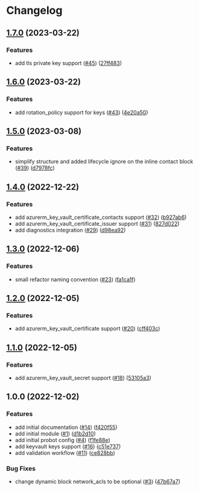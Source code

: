 # Changelog

## [1.7.0](https://github.com/aztfmods/module-azurerm-kv/compare/v1.6.0...v1.7.0) (2023-03-22)


### Features

* add tls private key support ([#45](https://github.com/aztfmods/module-azurerm-kv/issues/45)) ([27ff483](https://github.com/aztfmods/module-azurerm-kv/commit/27ff483528fa78f289a5f69487e18f57f1fa98f5))

## [1.6.0](https://github.com/aztfmods/module-azurerm-kv/compare/v1.5.0...v1.6.0) (2023-03-22)


### Features

* add rotation_policy support for keys ([#43](https://github.com/aztfmods/module-azurerm-kv/issues/43)) ([4e20a50](https://github.com/aztfmods/module-azurerm-kv/commit/4e20a50da3a3ed512b50bb9973e3f9e4a8a56784))

## [1.5.0](https://github.com/aztfmods/module-azurerm-kv/compare/v1.4.0...v1.5.0) (2023-03-08)


### Features

* simplify structure and added lifecycle ignore on the inline contact block ([#39](https://github.com/aztfmods/module-azurerm-kv/issues/39)) ([d7978fc](https://github.com/aztfmods/module-azurerm-kv/commit/d7978fcc0b4a8c8780690f5e50d0d90cbf2f24df))

## [1.4.0](https://github.com/aztfmods/module-azurerm-kv/compare/v1.3.0...v1.4.0) (2022-12-22)


### Features

* add azurerm_key_vault_certificate_contacts support ([#32](https://github.com/aztfmods/module-azurerm-kv/issues/32)) ([b927ab6](https://github.com/aztfmods/module-azurerm-kv/commit/b927ab6be15fcab279540d8fa9cb391ef62d8432))
* add azurerm_key_vault_certificate_issuer support ([#31](https://github.com/aztfmods/module-azurerm-kv/issues/31)) ([827d022](https://github.com/aztfmods/module-azurerm-kv/commit/827d022b23712a91074c5320459f5aaed9e60205))
* add diagnostics integration ([#29](https://github.com/aztfmods/module-azurerm-kv/issues/29)) ([d98ea92](https://github.com/aztfmods/module-azurerm-kv/commit/d98ea926f86ab27cbe3fdc1ff5a40afbff951a94))

## [1.3.0](https://github.com/aztfmods/module-azurerm-kv/compare/v1.2.0...v1.3.0) (2022-12-06)


### Features

* small refactor naming convention ([#23](https://github.com/aztfmods/module-azurerm-kv/issues/23)) ([fa1ca1f](https://github.com/aztfmods/module-azurerm-kv/commit/fa1ca1fbb2f493a1c9efd030ec8f4d0b443d9287))

## [1.2.0](https://github.com/aztfmods/module-azurerm-kv/compare/v1.1.0...v1.2.0) (2022-12-05)


### Features

* add azurerm_key_vault_certificate support ([#20](https://github.com/aztfmods/module-azurerm-kv/issues/20)) ([cff403c](https://github.com/aztfmods/module-azurerm-kv/commit/cff403c56bac416bf44808cf176df76f34885f1d))

## [1.1.0](https://github.com/aztfmods/module-azurerm-kv/compare/v1.0.0...v1.1.0) (2022-12-05)


### Features

* add azurerm_key_vault_secret support ([#18](https://github.com/aztfmods/module-azurerm-kv/issues/18)) ([53105a3](https://github.com/aztfmods/module-azurerm-kv/commit/53105a30706a6da025266c9d948b94c3e7673d0a))

## 1.0.0 (2022-12-02)


### Features

* add initial documentation ([#14](https://github.com/aztfmods/module-azurerm-kv/issues/14)) ([f420f55](https://github.com/aztfmods/module-azurerm-kv/commit/f420f55f59847e9fd9459cec72c88d9ecfa01f9c))
* add initial module ([#1](https://github.com/aztfmods/module-azurerm-kv/issues/1)) ([d1b2d10](https://github.com/aztfmods/module-azurerm-kv/commit/d1b2d108b6618f8b0c639ee723fb6462efe29272))
* add initial probot config ([#4](https://github.com/aztfmods/module-azurerm-kv/issues/4)) ([f1fe88e](https://github.com/aztfmods/module-azurerm-kv/commit/f1fe88e8a432ea6318e465cfb1c230f786a5112c))
* add keyvault keys support ([#16](https://github.com/aztfmods/module-azurerm-kv/issues/16)) ([c51e737](https://github.com/aztfmods/module-azurerm-kv/commit/c51e73712c941316dc382875b34aef2c64433496))
* add validation workflow ([#11](https://github.com/aztfmods/module-azurerm-kv/issues/11)) ([ce828bb](https://github.com/aztfmods/module-azurerm-kv/commit/ce828bb180014462ba8d1a96f726e16d5a3b5770))


### Bug Fixes

* change dynamic block network_acls to be optional ([#3](https://github.com/aztfmods/module-azurerm-kv/issues/3)) ([47b67a7](https://github.com/aztfmods/module-azurerm-kv/commit/47b67a740e74c36eac3df95cffd291814a6feff4))

